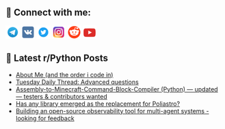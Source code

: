 ## 🔎 Connect with me:
[<img src="https://github.com/bullbesh/bullbesh/blob/main/images/Telegram.png" width="32" height="32" />](https://t.me/bullbesh)
[<img src="https://github.com/bullbesh/bullbesh/blob/main/images/VK.png" width="32" height="32" />](https://vk.com/bullbesh)
[<img src="https://github.com/bullbesh/bullbesh/blob/main/images/Twitter.png" width="32" height="32" />](https://twitter.com/bullbesh1)
[<img src="https://github.com/bullbesh/bullbesh/blob/main/images/Instagram.png" width="32" height="32" />](https://www.instagram.com/bullbesh)
[<img src="https://github.com/bullbesh/bullbesh/blob/main/images/Reddit.png" width="32" height="32" />](https://www.reddit.com/user/bullbesh)
[<img src="https://github.com/bullbesh/bullbesh/blob/main/images/YouTube.png" width="32" height="32" />](https://www.youtube.com/channel/UCtfjRs6uzgq5mfm8S06WTcg)

## 📕 Latest r/Python Posts
<!-- BLOG-POST-LIST:START -->
- [About Me &lpar;and the order i code in&rpar;](https://www.reddit.com/r/Python/comments/1obzlam/about_me_and_the_order_i_code_in/)
- [Tuesday Daily Thread: Advanced questions](https://www.reddit.com/r/Python/comments/1obxzya/tuesday_daily_thread_advanced_questions/)
- [Assembly-to-Minecraft-Command-Block-Compiler &lpar;Python&rpar; — updated — testers &amp; contributors wanted](https://www.reddit.com/r/Python/comments/1obrz11/assemblytominecraftcommandblockcompiler_python/)
- [Has any library emerged as the replacement for Poliastro?](https://www.reddit.com/r/Python/comments/1obqtmz/has_any_library_emerged_as_the_replacement_for/)
- [Building an open-source observability tool for multi-agent systems - looking for feedback](https://www.reddit.com/r/Python/comments/1obprx2/building_an_opensource_observability_tool_for/)
<!-- BLOG-POST-LIST:END -->
